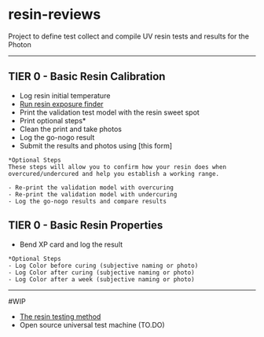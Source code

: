 # resin-reviews
Project to define test collect and compile UV resin tests and results for the Photon

----

## TIER 0 - Basic Resin Calibration

- Log resin initial temperature
- [Run resin exposure finder](https://github.com/altLab/photon-resin-calibration)
- Print the validation test model with the resin sweet spot
- Print optional steps*
- Clean the print and take photos
- Log the go-nogo result
- Submit the results and photos using [this form] 

```
*Optional Steps
These steps will allow you to confirm how your resin does when 
overcured/undercured and help you establish a working range.

- Re-print the validation model with overcuring
- Re-print the validation model with undercuring
- Log the go-nogo results and compare results
```


## TIER 0 - Basic Resin Properties

- Bend XP card and log the result

```
*Optional Steps
- Log Color before curing (subjective naming or photo)
- Log Color after curing (subjective naming or photo)
- Log Color after a week (subjective naming or photo)
```

---
#WIP

- [The resin testing method](/resin-testing-method.md)
- Open source universal test machine (TO.DO)
